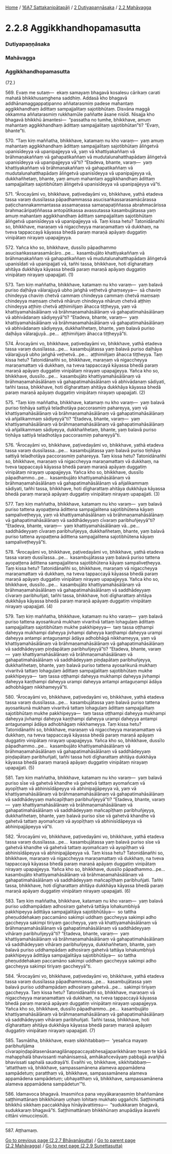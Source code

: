 
[Home](/) / [16A7 Sattakanipātapāḷi](/tipitaka/16A7.md) / [2 Dutiyapaṇṇāsaka](/tipitaka/16A7/2.md) / [2.2 Mahāvagga](/tipitaka/16A7/2/2.2.md)

# 2.2.8 Aggikkhandhopamasutta

### Dutiyapaṇṇāsaka

### Mahāvagga

### Aggikkhandhopamasutta

(72.)

569\. Evaṃ me sutaṃ—  ekaṃ samayaṃ bhagavā kosalesu cārikaṃ carati mahatā bhikkhusaṃghena saddhiṃ. Addasā kho bhagavā addhānamaggappaṭipanno aññatarasmiṃ padese mahantaṃ aggikkhandhaṃ ādittaṃ sampajjalitaṃ sajotibhūtaṃ. Disvāna maggā okkamma aññatarasmiṃ rukkhamūle paññatte āsane nisīdi. Nisajja kho bhagavā bhikkhū āmantesi—  “passatha no tumhe, bhikkhave, amuṃ mahantaṃ aggikkhandhaṃ ādittaṃ sampajjalitaṃ sajotibhūtan”ti? “Evaṃ, bhante”ti.

570\. “Taṃ kiṃ maññatha, bhikkhave, katamaṃ nu kho varaṃ—  yaṃ amuṃ mahantaṃ aggikkhandhaṃ ādittaṃ sampajjalitaṃ sajotibhūtaṃ āliṅgetvā upanisīdeyya vā upanipajjeyya vā, yaṃ vā khattiyakaññaṃ vā brāhmaṇakaññaṃ vā gahapatikaññaṃ vā mudutalunahatthapādaṃ āliṅgetvā upanisīdeyya vā upanipajjeyya vā”ti? “Etadeva, bhante, varaṃ—  yaṃ khattiyakaññaṃ vā brāhmaṇakaññaṃ vā gahapatikaññaṃ vā mudutalunahatthapādaṃ āliṅgetvā upanisīdeyya vā upanipajjeyya vā, dukkhañhetaṃ, bhante, yaṃ amuṃ mahantaṃ aggikkhandhaṃ ādittaṃ sampajjalitaṃ sajotibhūtaṃ āliṅgetvā upanisīdeyya vā upanipajjeyya vā”ti.

571\. “Ārocayāmi vo, bhikkhave, paṭivedayāmi vo, bhikkhave, yathā etadeva tassa varaṃ dussīlassa pāpadhammassa asucisaṅkassarasamācārassa paṭicchannakammantassa assamaṇassa samaṇapaṭiññassa abrahmacārissa brahmacāripaṭiññassa antopūtikassa avassutassa kasambujātassa yaṃ amuṃ mahantaṃ aggikkhandhaṃ ādittaṃ sampajjalitaṃ sajotibhūtaṃ āliṅgetvā upanisīdeyya vā upanipajjeyya vā. Taṃ kissa hetu? Tatonidānañhi so, bhikkhave, maraṇaṃ vā nigaccheyya maraṇamattaṃ vā dukkhaṃ, na tveva tappaccayā kāyassa bhedā paraṃ maraṇā apāyaṃ duggatiṃ vinipātaṃ nirayaṃ upapajjeyya.

572\. Yañca kho so, bhikkhave, dussīlo pāpadhammo asucisaṅkassarasamācāro…pe…  kasambujāto khattiyakaññaṃ vā brāhmaṇakaññaṃ vā gahapatikaññaṃ vā mudutalunahatthapādaṃ āliṅgetvā upanisīdati vā upanipajjati vā, tañhi tassa, bhikkhave, hoti dīgharattaṃ ahitāya dukkhāya kāyassa bhedā paraṃ maraṇā apāyaṃ duggatiṃ vinipātaṃ nirayaṃ upapajjati. (1)

573\. Taṃ kiṃ maññatha, bhikkhave, katamaṃ nu kho varaṃ—  yaṃ balavā puriso daḷhāya vālarajjuyā ubho jaṅghā veṭhetvā ghaṃseyya—  sā chaviṃ chindeyya chaviṃ chetvā cammaṃ chindeyya cammaṃ chetvā maṃsaṃ chindeyya maṃsaṃ chetvā nhāruṃ chindeyya nhāruṃ chetvā aṭṭhiṃ chindeyya aṭṭhiṃ chetvā aṭṭhimiñjaṃ āhacca tiṭṭheyya, yaṃ vā khattiyamahāsālānaṃ vā brāhmaṇamahāsālānaṃ vā gahapatimahāsālānaṃ vā abhivādanaṃ sādiyeyyā”ti? “Etadeva, bhante, varaṃ—  yaṃ khattiyamahāsālānaṃ vā brāhmaṇamahāsālānaṃ vā gahapatimahāsālānaṃ vā abhivādanaṃ sādiyeyya, dukkhañhetaṃ, bhante, yaṃ balavā puriso daḷhāya vālarajjuyā…pe…  aṭṭhimiñjaṃ āhacca tiṭṭheyyā”ti.

574\. Ārocayāmi vo, bhikkhave, paṭivedayāmi vo, bhikkhave, yathā etadeva tassa varaṃ dussīlassa…pe…  kasambujātassa yaṃ balavā puriso daḷhāya vālarajjuyā ubho jaṅghā veṭhetvā…pe…  aṭṭhimiñjaṃ āhacca tiṭṭheyya. Taṃ kissa hetu? Tatonidānañhi so, bhikkhave, maraṇaṃ vā nigaccheyya maraṇamattaṃ vā dukkhaṃ, na tveva tappaccayā kāyassa bhedā paraṃ maraṇā apāyaṃ duggatiṃ vinipātaṃ nirayaṃ upapajjeyya. Yañca kho so, bhikkhave, dussīlo…pe…  kasambujāto khattiyamahāsālānaṃ vā brāhmaṇamahāsālānaṃ vā gahapatimahāsālānaṃ vā abhivādanaṃ sādiyati, tañhi tassa, bhikkhave, hoti dīgharattaṃ ahitāya dukkhāya kāyassa bhedā paraṃ maraṇā apāyaṃ duggatiṃ vinipātaṃ nirayaṃ upapajjati. (2)

575\. “Taṃ kiṃ maññatha, bhikkhave, katamaṃ nu kho varaṃ—  yaṃ balavā puriso tiṇhāya sattiyā teladhotāya paccorasmiṃ pahareyya, yaṃ vā khattiyamahāsālānaṃ vā brāhmaṇamahāsālānaṃ vā gahapatimahāsālānaṃ vā añjalikammaṃ sādiyeyyā”ti? “Etadeva, bhante, varaṃ—  yaṃ khattiyamahāsālānaṃ vā brāhmaṇamahāsālānaṃ vā gahapatimahāsālānaṃ vā añjalikammaṃ sādiyeyya, dukkhañhetaṃ, bhante, yaṃ balavā puriso tiṇhāya sattiyā teladhotāya paccorasmiṃ pahareyyā”ti.

576\. “Ārocayāmi vo, bhikkhave, paṭivedayāmi vo, bhikkhave, yathā etadeva tassa varaṃ dussīlassa…pe…  kasambujātassa yaṃ balavā puriso tiṇhāya sattiyā teladhotāya paccorasmiṃ pahareyya. Taṃ kissa hetu? Tatonidānañhi so, bhikkhave, maraṇaṃ vā nigaccheyya maraṇamattaṃ vā dukkhaṃ, na tveva tappaccayā kāyassa bhedā paraṃ maraṇā apāyaṃ duggatiṃ vinipātaṃ nirayaṃ upapajjeyya. Yañca kho so, bhikkhave, dussīlo pāpadhammo…pe…  kasambujāto khattiyamahāsālānaṃ vā brāhmaṇamahāsālānaṃ vā gahapatimahāsālānaṃ vā añjalikammaṃ sādiyati, tañhi tassa, bhikkhave, hoti dīgharattaṃ ahitāya dukkhāya kāyassa bhedā paraṃ maraṇā apāyaṃ duggatiṃ vinipātaṃ nirayaṃ upapajjati. (3)

577\. Taṃ kiṃ maññatha, bhikkhave, katamaṃ nu kho varaṃ—  yaṃ balavā puriso tattena ayopaṭṭena ādittena sampajjalitena sajotibhūtena kāyaṃ sampaliveṭheyya, yaṃ vā khattiyamahāsālānaṃ vā brāhmaṇamahāsālānaṃ vā gahapatimahāsālānaṃ vā saddhādeyyaṃ cīvaraṃ paribhuñjeyyā”ti? “Etadeva, bhante, varaṃ—  yaṃ khattiyamahāsālānaṃ vā…pe…  saddhādeyyaṃ cīvaraṃ paribhuñjeyya, dukkhañhetaṃ, bhante, yaṃ balavā puriso tattena ayopaṭṭena ādittena sampajjalitena sajotibhūtena kāyaṃ sampaliveṭheyyā”ti.

578\. “Ārocayāmi vo, bhikkhave, paṭivedayāmi vo, bhikkhave, yathā etadeva tassa varaṃ dussīlassa…pe…  kasambujātassa yaṃ balavā puriso tattena ayopaṭṭena ādittena sampajjalitena sajotibhūtena kāyaṃ sampaliveṭheyya. Taṃ kissa hetu? Tatonidānañhi so, bhikkhave, maraṇaṃ vā nigaccheyya maraṇamattaṃ vā dukkhaṃ, na tveva tappaccayā kāyassa bhedā paraṃ maraṇā apāyaṃ duggatiṃ vinipātaṃ nirayaṃ upapajjeyya. Yañca kho so, bhikkhave, dussīlo…pe…  kasambujāto khattiyamahāsālānaṃ vā brāhmaṇamahāsālānaṃ vā gahapatimahāsālānaṃ vā saddhādeyyaṃ cīvaraṃ paribhuñjati, tañhi tassa, bhikkhave, hoti dīgharattaṃ ahitāya dukkhāya kāyassa bhedā paraṃ maraṇā apāyaṃ duggatiṃ vinipātaṃ nirayaṃ upapajjati. (4)

579\. Taṃ kiṃ maññatha, bhikkhave, katamaṃ nu kho varaṃ—  yaṃ balavā puriso tattena ayosaṅkunā mukhaṃ vivaritvā tattaṃ lohaguḷaṃ ādittaṃ sampajjalitaṃ sajotibhūtaṃ mukhe pakkhipeyya—  taṃ tassa oṭṭhampi daheyya mukhampi daheyya jivhampi daheyya kaṇṭhampi daheyya urampi daheyya antampi antaguṇampi ādāya adhobhāgā nikkhameyya, yaṃ vā khattiyamahāsālānaṃ vā brāhmaṇamahāsālānaṃ vā gahapatimahāsālānaṃ vā saddhādeyyaṃ piṇḍapātaṃ paribhuñjeyyā”ti? “Etadeva, bhante, varaṃ—  yaṃ khattiyamahāsālānaṃ vā brāhmaṇamahāsālānaṃ vā gahapatimahāsālānaṃ vā saddhādeyyaṃ piṇḍapātaṃ paribhuñjeyya, dukkhañhetaṃ, bhante, yaṃ balavā puriso tattena ayosaṅkunā mukhaṃ vivaritvā tattaṃ lohaguḷaṃ ādittaṃ sampajjalitaṃ sajotibhūtaṃ mukhe pakkhipeyya—  taṃ tassa oṭṭhampi daheyya mukhampi daheyya jivhampi daheyya kaṇṭhampi daheyya urampi daheyya antampi antaguṇampi ādāya adhobhāgaṃ nikkhameyyā”ti.

580\. “Ārocayāmi vo, bhikkhave, paṭivedayāmi vo, bhikkhave, yathā etadeva tassa varaṃ dussīlassa…pe…  kasambujātassa yaṃ balavā puriso tattena ayosaṅkunā mukhaṃ vivaritvā tattaṃ lohaguḷaṃ ādittaṃ sampajjalitaṃ sajotibhūtaṃ mukhe pakkhipeyya—  taṃ tassa oṭṭhampi daheyya mukhampi daheyya jivhampi daheyya kaṇṭhampi daheyya urampi daheyya antampi antaguṇampi ādāya adhobhāgaṃ nikkhameyya. Taṃ kissa hetu? Tatonidānañhi so, bhikkhave, maraṇaṃ vā nigaccheyya maraṇamattaṃ vā dukkhaṃ, na tveva tappaccayā kāyassa bhedā paraṃ maraṇā apāyaṃ duggatiṃ vinipātaṃ nirayaṃ upapajjeyya. Yañca kho so, bhikkhave, dussīlo pāpadhammo…pe…  kasambujāto khattiyamahāsālānaṃ vā brāhmaṇamahāsālānaṃ vā gahapatimahāsālānaṃ vā saddhādeyyaṃ piṇḍapātaṃ paribhuñjati, tañhi tassa hoti dīgharattaṃ ahitāya dukkhāya kāyassa bhedā paraṃ maraṇā apāyaṃ duggatiṃ vinipātaṃ nirayaṃ upapajjati. (5)

581\. Taṃ kiṃ maññatha, bhikkhave, katamaṃ nu kho varaṃ—  yaṃ balavā puriso sīse vā gahetvā khandhe vā gahetvā tattaṃ ayomañcaṃ vā ayopīṭhaṃ vā abhinisīdāpeyya vā abhinipajjāpeyya vā, yaṃ vā khattiyamahāsālānaṃ vā brāhmaṇamahāsālānaṃ vā gahapatimahāsālānaṃ vā saddhādeyyaṃ mañcapīṭhaṃ paribhuñjeyyā”ti? “Etadeva, bhante, varaṃ—  yaṃ khattiyamahāsālānaṃ vā brāhmaṇamahāsālānaṃ vā gahapatimahāsālānaṃ vā saddhādeyyaṃ mañcapīṭhaṃ paribhuñjeyya, dukkhañhetaṃ, bhante, yaṃ balavā puriso sīse vā gahetvā khandhe vā gahetvā tattaṃ ayomañcaṃ vā ayopīṭhaṃ vā abhinisīdāpeyya vā abhinipajjāpeyya vā”ti.

582\. “Ārocayāmi vo, bhikkhave, paṭivedayāmi vo, bhikkhave, yathā etadeva tassa varaṃ dussīlassa…pe…  kasambujātassa yaṃ balavā puriso sīse vā gahetvā khandhe vā gahetvā tattaṃ ayomañcaṃ vā ayopīṭhaṃ vā abhinisīdāpeyya vā abhinipajjāpeyya vā. Taṃ kissa hetu? Tatonidānañhi so, bhikkhave, maraṇaṃ vā nigaccheyya maraṇamattaṃ vā dukkhaṃ, na tveva tappaccayā kāyassa bhedā paraṃ maraṇā apāyaṃ duggatiṃ vinipātaṃ nirayaṃ upapajjeyya. Yañca kho so, bhikkhave, dussīlo pāpadhammo…pe…  kasambujāto khattiyamahāsālānaṃ vā brāhmaṇamahāsālānaṃ vā gahapatimahāsālānaṃ vā saddhādeyyaṃ mañcapīṭhaṃ paribhuñjati. Tañhi tassa, bhikkhave, hoti dīgharattaṃ ahitāya dukkhāya kāyassa bhedā paraṃ maraṇā apāyaṃ duggatiṃ vinipātaṃ nirayaṃ upapajjati. (6)

583\. Taṃ kiṃ maññatha, bhikkhave, katamaṃ nu kho varaṃ—  yaṃ balavā puriso uddhampādaṃ adhosiraṃ gahetvā tattāya lohakumbhiyā pakkhipeyya ādittāya sampajjalitāya sajotibhūtāya—  so tattha pheṇuddehakaṃ paccamāno sakimpi uddhaṃ gaccheyya sakimpi adho gaccheyya sakimpi tiriyaṃ gaccheyya, yaṃ vā khattiyamahāsālānaṃ vā brāhmaṇamahāsālānaṃ vā gahapatimahāsālānaṃ vā saddhādeyyaṃ vihāraṃ paribhuñjeyyā”ti? “Etadeva, bhante, varaṃ—  yaṃ khattiyamahāsālānaṃ vā brāhmaṇamahāsālānaṃ vā gahapatimahāsālānaṃ vā saddhādeyyaṃ vihāraṃ paribhuñjeyya, dukkhañhetaṃ, bhante, yaṃ balavā puriso uddhampādaṃ adhosiraṃ gahetvā tattāya lohakumbhiyā pakkhipeyya ādittāya sampajjalitāya sajotibhūtāya—  so tattha pheṇuddehakaṃ paccamāno sakimpi uddhaṃ gaccheyya sakimpi adho gaccheyya sakimpi tiriyaṃ gaccheyyā”ti.

584\. “Ārocayāmi vo, bhikkhave, paṭivedayāmi vo, bhikkhave, yathā etadeva tassa varaṃ dussīlassa pāpadhammassa…pe…  kasambujātassa yaṃ balavā puriso uddhampādaṃ adhosiraṃ gahetvā…pe…  sakimpi tiriyaṃ gaccheyya. Taṃ kissa hetu? Tatonidānañhi so, bhikkhave, maraṇaṃ vā nigaccheyya maraṇamattaṃ vā dukkhaṃ, na tveva tappaccayā kāyassa bhedā paraṃ maraṇā apāyaṃ duggatiṃ vinipātaṃ nirayaṃ upapajjeyya. Yañca kho so, bhikkhave, dussīlo pāpadhammo…pe…  kasambujāto khattiyamahāsālānaṃ vā brāhmaṇamahāsālānaṃ vā gahapatimahāsālānaṃ vā saddhādeyyaṃ vihāraṃ paribhuñjati. Tañhi tassa, bhikkhave, hoti dīgharattaṃ ahitāya dukkhāya kāyassa bhedā paraṃ maraṇā apāyaṃ duggatiṃ vinipātaṃ nirayaṃ upapajjati. (7)

585\. Tasmātiha, bhikkhave, evaṃ sikkhitabbaṃ—  ‘yesañca mayaṃ paribhuñjāma cīvarapiṇḍapātasenāsanagilānappaccayabhesajjaparikkhāraṃ tesaṃ te kārā mahapphalā bhavissanti mahānisaṃsā, amhākañcevāyaṃ pabbajjā avañjhā bhavissati saphalā saudrayā’ti. Evañhi vo, bhikkhave, sikkhitabbaṃ—  ‘attatthaṃ vā, bhikkhave, sampassamānena alameva appamādena sampādetuṃ; paratthaṃ vā, bhikkhave, sampassamānena alameva appamādena sampādetuṃ; ubhayatthaṃ vā, bhikkhave, sampassamānena alameva appamādena sampādetun’”ti.

586\. Idamavoca bhagavā. Imasmiñca pana veyyākaraṇasmiṃ bhaññamāne saṭṭhimattānaṃ bhikkhūnaṃ uṇhaṃ lohitaṃ mukhato uggañchi. Saṭṭhimattā bhikkhū sikkhaṃ paccakkhāya hīnāyāvattiṃsu—  “sudukkaraṃ bhagavā, sudukkaraṃ bhagavā”ti. Saṭṭhimattānaṃ bhikkhūnaṃ anupādāya āsavehi cittāni vimucciṃsūti.

---

587\. Aṭṭhamaṃ.



[Go to previous page (2.2.7 Bhāvanāsutta)](/tipitaka/16A7/2/2.2/2.2.7.md) / [Go to parent page (2.2 Mahāvagga)](/tipitaka/16A7/2/2.2.md) / [Go to next page (2.2.9 Sunettasutta)](/tipitaka/16A7/2/2.2/2.2.9.md)


